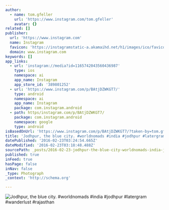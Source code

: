 ```yaml
---
author:
  - name: tom.gfeller
    url: 'https://www.instagram.com/tom.gfeller'
    avatar: {}
related: []
publisher:
  url: 'https://www.instagram.com'
  name: Instagram
  favicon: 'https://instagramstatic-a.akamaihd.net/h1/images/ico/favicon.ico/7cdab0872b15.ico'
  domain: www.instagram.com
keywords: []
app_links:
  - url: 'instagram://media?id=1165742043560436987'
    type: ios
    namespace: ai
    app_name: Instagram
    app_store_id: '389801252'
  - url: 'https://www.instagram.com/p/BAtjDZWKGT7/'
    type: android
    namespace: ai
    app_name: Instagram
    package: com.instagram.android
  - path: https/instagram.com/p/BAtjDZWKGT7/
    package: com.instagram.android
    namespace: google
    type: android
isBasedOnUrl: 'https://www.instagram.com/p/BAtjDZWKGT7/?taken-by=tom.gfeller'
title: 'Jodhpur, the blue city. #worldnomads #india #jodhpur #latergram #wanderlust #rajasthan'
datePublished: '2016-02-23T03:24:54.665Z'
dateModified: '2016-02-23T03:18:48.488Z'
sourcePath: _posts/2016-02-23-jodhpur-the-blue-city-worldnomads-india-jodhpur-laterg.md
published: true
inFeed: true
hasPage: false
inNav: false
_type: Photograph
_context: 'http://schema.org'

---
```

![Jodhpur&comma; the blue city&period; &num;worldnomads &num;india &num;jodhpur &num;latergram &num;wanderlust &num;rajasthan](https://scontent.cdninstagram.com/t51.2885-15/s640x640/sh0.08/e35/12523594_1655524531381810_1139586702_n.jpg?ig_cache_key=MTE2NTc0MjA0MzU2MDQzNjk4Nw%3D%3D.2)